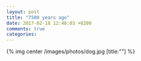 ```yaml
---
layout: post
title: "7500 years ago"
date: 2017-02-18 12:48:03 +0200
comments: true
categories: 
---
```


{% img center /images/photos/dog.jpg [title:""] %}